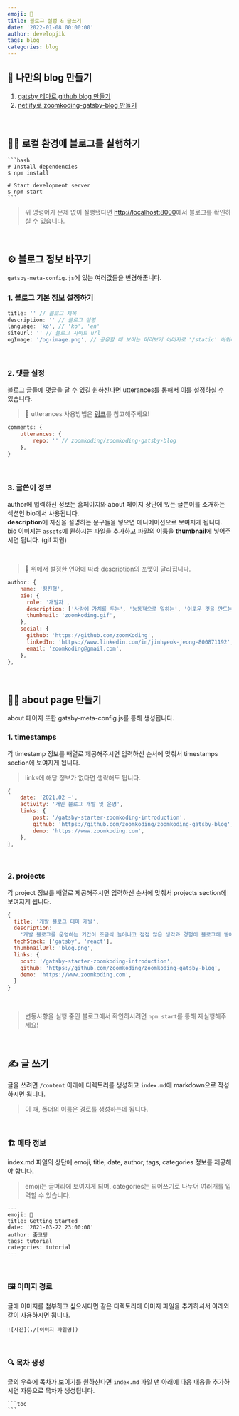 ```yaml
---
emoji: 📄
title: 블로그 설정 & 글쓰기
date: '2022-01-08 00:00:00'
author: developjik
tags: blog
categories: blog
---
```


## 👋 나만의 blog 만들기

1. [gatsby 테마로 github blog 만들기](https://www.youtube.com/)
2. [netlify로 zoomkoding-gatsby-blog 만들기](https://app.netlify.com/start/deploy?repository=https://github.com/zoomkoding/zoomkoding-gatsby-blog)

<br/>

## 🏃‍♀️ 로컬 환경에 블로그를 실행하기

    ```bash
    # Install dependencies
    $ npm install

    # Start development server
    $ npm start
    ```

> 위 명령어가 문제 없이 실행됐다면 [http://localhost:8000](http://localhost:8000)에서 블로그를 확인하실 수 있습니다.

<br/>

## ⚙️ 블로그 정보 바꾸기

`gatsby-meta-config.js`에 있는 여러값들을 변경해줍니다.

### 1. 블로그 기본 정보 설정하기

```js
title: '' // 블로그 제목
description: '' // 블로그 설명
language: 'ko', // 'ko', 'en'
siteUrl: '' // 블로그 사이트 url
ogImage: '/og-image.png', // 공유할 때 보이는 미리보기 이미지로 '/static' 하위에 넣고 싶은 이미지를 추가하기
```

<br/>

### 2. 댓글 설정

블로그 글들에 댓글을 달 수 있길 원하신다면 utterances를 통해서 이를 설정하실 수 있습니다.

> 🦄 utterances 사용방법은 [링크](https://utteranc.es/)를 참고해주세요!

```js
comments: {
    utterances: {
        repo: '' // zoomkoding/zoomkoding-gatsby-blog
    },
}

```

<br/>

### 3. 글쓴이 정보

author에 입력하신 정보는 홈페이지와 about 페이지 상단에 있는 글쓴이를 소개하는 섹션인 bio에서 사용됩니다.<br/>
**description**에 자신을 설명하는 문구들을 넣으면 애니메이션으로 보여지게 됩니다.<br/>
bio 이미지는 `assets`에 원하시는 파일을 추가하고 파일의 이름을 **thumbnail**에 넣어주시면 됩니다. (gif 지원)

<br/>

> 🤖 위에서 설정한 언어에 따라 description의 포맷이 달라집니다.

```js
author: {
    name: '정진혁',
    bio: {
      role: '개발자',
      description: ['사람에 가치를 두는', '능동적으로 일하는', '이로운 것을 만드는'],
      thumbnail: 'zoomkoding.gif',
    },
    social: {
      github: 'https://github.com/zoomKoding',
      linkedIn: 'https://www.linkedin.com/in/jinhyeok-jeong-800871192',
      email: 'zoomkoding@gmail.com',
    },
},
```

<br/>

## 🙋‍♀️ about page 만들기

about 페이지 또한 gatsby-meta-config.js를 통해 생성됩니다.

### 1. timestamps

각 timestamp 정보를 배열로 제공해주시면 입력하신 순서에 맞춰서 timestamps section에 보여지게 됩니다.

> links에 해당 정보가 없다면 생략해도 됩니다.

```js
{
    date: '2021.02 ~',
    activity: '개인 블로그 개발 및 운영',
    links: {
        post: '/gatsby-starter-zoomkoding-introduction',
        github: 'https://github.com/zoomkoding/zoomkoding-gatsby-blog',
        demo: 'https://www.zoomkoding.com',
    },
},
```

<br/>

### 2. projects

각 project 정보를 배열로 제공해주시면 입력하신 순서에 맞춰서 projects section에 보여지게 됩니다.

```js
{
  title: '개발 블로그 테마 개발',
  description:
    '개발 블로그를 운영하는 기간이 조금씩 늘어나고 점점 많은 생각과 경험이 블로그에 쌓아가면서 제 이야기를 담고 있는 블로그를 직접 만들어보고 싶게 되었습니다. 그동안 여러 개발 블로그를 보면서 좋았던 부분과 불편했던 부분들을 바탕으로 레퍼런스를 참고하여 직접 블로그 테마를 만들게 되었습니다.',
  techStack: ['gatsby', 'react'],
  thumbnailUrl: 'blog.png',
  links: {
    post: '/gatsby-starter-zoomkoding-introduction',
    github: 'https://github.com/zoomkoding/zoomkoding-gatsby-blog',
    demo: 'https://www.zoomkoding.com',
  }
}
```

<br/>

> 변동사항을 실행 중인 블로그에서 확인하시려면 `npm start`를 통해 재실행해주세요!

<br/>

## ✍️ 글 쓰기

글을 쓰려면 `/content` 아래에 디렉토리를 생성하고 `index.md`에 markdown으로 작성하시면 됩니다.

> 이 때, 폴더의 이름은 경로를 생성하는데 됩니다.

<br/>

### 🏗 메타 정보

index.md 파일의 상단에 emoji, title, date, author, tags, categories 정보를 제공해야 합니다.

> emoji는 글머리에 보여지게 되며, categories는 띄어쓰기로 나누어 여러개를 입력할 수 있습니다.

```
---
emoji: 🧢
title: Getting Started
date: '2021-03-22 23:00:00'
author: 줌코딩
tags: tutorial
categories: tutorial
---
```

<br/>

### 🖼 이미지 경로

글에 이미지를 첨부하고 싶으시다면 같은 디렉토리에 이미지 파일을 추가하셔서 아래와 같이 사용하시면 됩니다.

```
![사진](./[이미지 파일명])
```

<br/>

### 🔍 목차 생성

글의 우측에 목차가 보이기를 원하신다면 `index.md` 파일 맨 아래에 다음 내용을 추가하시면 자동으로 목차가 생성됩니다.

    ```toc
    ```

<br/>

```toc

```
